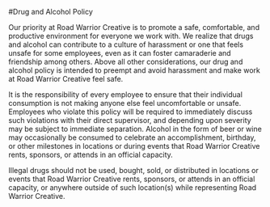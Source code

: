 #Drug and Alcohol Policy

Our priority at Road Warrior Creative is to promote a safe, comfortable, and productive environment for everyone we work with. We realize that drugs and alcohol can contribute to a culture of harassment or one that feels unsafe for some employees, even as it can foster camaraderie and friendship among others. Above all other considerations, our drug and alcohol policy is intended to preempt and avoid harassment and make work at Road Warrior Creative feel safe.

It is the responsibility of every employee to ensure that their individual consumption is not making anyone else feel uncomfortable or unsafe. Employees who violate this policy will be required to immediately discuss such violations with their direct supervisor, and depending upon severity may be subject to immediate separation. Alcohol in the form of beer or wine may occasionally be consumed to celebrate an accomplishment, birthday, or other milestones in locations or during events that Road Warrior Creative rents, sponsors, or attends in an official capacity. 

Illegal drugs should not be used, bought, sold, or distributed in locations or events that Road Warrior Creative rents, sponsors, or attends in an official capacity, or anywhere outside of such location(s) while representing Road Warrior Creative.

